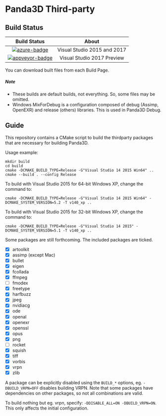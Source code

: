# Panda3D Third-party

## Build Status

| Build Status                       | About                       |
| :--------------------------------: | :-------------------------: |
| [![azure-badge]][azure-link]       | Visual Studio 2015 and 2017 |
| [![appveyor-badge]][appveyor-link] | Visual Studio 2017 Preview  |

[azure-badge]: https://dev.azure.com/bluekyu/rpcpp-devops/_apis/build/status/panda3d/panda3d-thirdparty
[azure-link]: https://dev.azure.com/bluekyu/rpcpp-devops/_build/latest?definitionId=2
[appveyor-badge]: https://ci.appveyor.com/api/projects/status/4bq68rpiw5dr27y4/branch/master?svg=true "AppVeyor build status"
[appveyor-link]: https://ci.appveyor.com/project/bluekyu/panda3d-thirdparty/branch/master "AppVeyor build link"

You can download built files from each Build Page.



##### Note
- These builds are default builds, not everything. So, some files may be omitted.
- Windows MixForDebug is a configuration composed of debug (Assimp, OpenEXR) and release (others) libraries.
  This is used in Panda3D Debug.



## Guide
This repository contains a CMake script to build the thirdparty packages that
are necessary for building Panda3D.

Usage example:

    mkdir build
    cd build
    cmake -DCMAKE_BUILD_TYPE=Release -G"Visual Studio 14 2015 Win64" ..
    cmake --build . --config Release

To build with Visual Studio 2015 for 64-bit Windows XP, change the command to:

    cmake -DCMAKE_BUILD_TYPE=Release -G"Visual Studio 14 2015 Win64" -DCMAKE_SYSTEM_VERSION=5.2 -T v140_xp ..

To build with Visual Studio 2015 for 32-bit Windows XP, change the command to:

    cmake -DCMAKE_BUILD_TYPE=Release -G"Visual Studio 14 2015" -DCMAKE_SYSTEM_VERSION=5.1 -T v140_xp ..

Some packages are still forthcoming.  The included packages are ticked.
- [x] artoolkit
- [x] assimp (except Mac)
- [x] bullet
- [x] eigen
- [x] fcollada
- [x] ffmpeg
- [ ] fmodex
- [x] freetype
- [x] harfbuzz
- [x] jpeg
- [x] nvidiacg
- [x] ode
- [x] openal
- [x] openexr
- [x] openssl
- [x] opus
- [x] png
- [ ] rocket
- [x] squish
- [x] tiff
- [x] vorbis
- [x] vrpn
- [x] zlib

A package can be explicitly disabled using the `BUILD_*` options, eg. `-DBUILD_VRPN=OFF` disables building VRPN.  Note that some packages have dependencies on other packages, so not all combinations are valid.

To build nothing but eg. vrpn, specify: `-DDISABLE_ALL=ON -DBUILD_VRPN=ON`.  This only affects the initial configuration.

